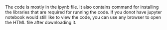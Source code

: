 The code is mostly in the ipynb file. It also contains command for installing the libraries that are required for running the code.
If you donot have jupyter notebook would still like to view the code, you can use any browser to open the HTML file after downloading it.
